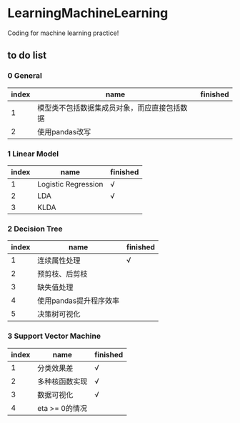 # LearningMachineLearning
Coding for machine learning practice!

## to do list

### 0 General

index|name|finished
-|-|-
1| 模型类不包括数据集成员对象，而应直接包括数据|
2| 使用pandas改写|

### 1 Linear Model

index|name|finished
-|-|-
1| Logistic Regression|√
2| LDA| √
3| KLDA| 

### 2 Decision Tree

index|name|finished
-|-|-
1| 连续属性处理| √
2| 预剪枝、后剪枝|
3| 缺失值处理|
4| 使用pandas提升程序效率|
5| 决策树可视化|

### 3 Support Vector Machine

index|name|finished
-|-|-
1| 分类效果差| √
2| 多种核函数实现| √
3| 数据可视化| √
4| eta >= 0的情况|